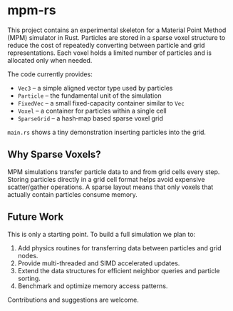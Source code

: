 # mpm-rs

This project contains an experimental skeleton for a Material Point Method (MPM) simulator in Rust. Particles are stored in a sparse voxel structure to reduce the cost of repeatedly converting between particle and grid representations. Each voxel holds a limited number of particles and is allocated only when needed.

The code currently provides:

- `Vec3` – a simple aligned vector type used by particles
- `Particle` – the fundamental unit of the simulation
- `FixedVec` – a small fixed-capacity container similar to `Vec`
- `Voxel` – a container for particles within a single cell
- `SparseGrid` – a hash‑map based sparse voxel grid

`main.rs` shows a tiny demonstration inserting particles into the grid.

## Why Sparse Voxels?

MPM simulations transfer particle data to and from grid cells every step. Storing particles directly in a grid cell format helps avoid expensive scatter/gather operations. A sparse layout means that only voxels that actually contain particles consume memory.

## Future Work

This is only a starting point. To build a full simulation we plan to:

1. Add physics routines for transferring data between particles and grid nodes.
2. Provide multi-threaded and SIMD accelerated updates.
3. Extend the data structures for efficient neighbor queries and particle sorting.
4. Benchmark and optimize memory access patterns.

Contributions and suggestions are welcome.
